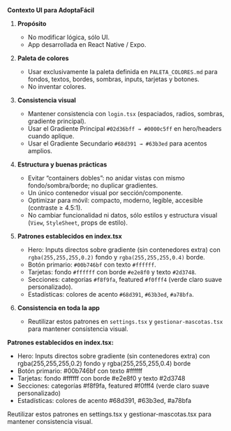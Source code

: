 **Contexto UI para AdoptaFácil**

1. **Propósito**

   - No modificar lógica, sólo UI.
   - App desarrollada en React Native / Expo.

2. **Paleta de colores**

   - Usar exclusivamente la paleta definida en `PALETA_COLORES.md` para fondos, textos, bordes, sombras, inputs, tarjetas y botones.
   - No inventar colores.

3. **Consistencia visual**

   - Mantener consistencia con `login.tsx` (espaciados, radios, sombras, gradiente principal).
   - Usar el Gradiente Principal `#02d36bff → #0000c5ff` en hero/headers cuando aplique.
   - Usar el Gradiente Secundario `#68d391 → #63b3ed` para acentos amplios.

4. **Estructura y buenas prácticas**

   - Evitar “containers dobles”: no anidar vistas con mismo fondo/sombra/borde; no duplicar gradientes.
   - Un único contenedor visual por sección/componente.
   - Optimizar para móvil: compacto, moderno, legible, accesible (contraste ≥ 4.5:1).
   - No cambiar funcionalidad ni datos, sólo estilos y estructura visual (`View`, `StyleSheet`, props de estilo).

5. **Patrones establecidos en index.tsx**

   - Hero: Inputs directos sobre gradiente (sin contenedores extra) con `rgba(255,255,255,0.2)` fondo y `rgba(255,255,255,0.4)` borde.
   - Botón primario: `#00b746bf` con texto `#ffffff`.
   - Tarjetas: fondo `#ffffff` con borde `#e2e8f0` y texto `#2d3748`.
   - Secciones: categorías `#f8f9fa`, featured `#f0fff4` (verde claro suave personalizado).
   - Estadísticas: colores de acento `#68d391`, `#63b3ed`, `#a78bfa`.

6. **Consistencia en toda la app**
   - Reutilizar estos patrones en `settings.tsx` y `gestionar-mascotas.tsx` para mantener consistencia visual.

**Patrones establecidos en index.tsx:**

- Hero: Inputs directos sobre gradiente (sin contenedores extra) con rgba(255,255,255,0.2) fondo y rgba(255,255,255,0.4) borde
- Botón primario: #00b746bf con texto #ffffff
- Tarjetas: fondo #ffffff con borde #e2e8f0 y texto #2d3748
- Secciones: categorías #f8f9fa, featured #f0fff4 (verde claro suave personalizado)
- Estadísticas: colores de acento #68d391, #63b3ed, #a78bfa

Reutilizar estos patrones en settings.tsx y gestionar-mascotas.tsx para mantener consistencia visual.
